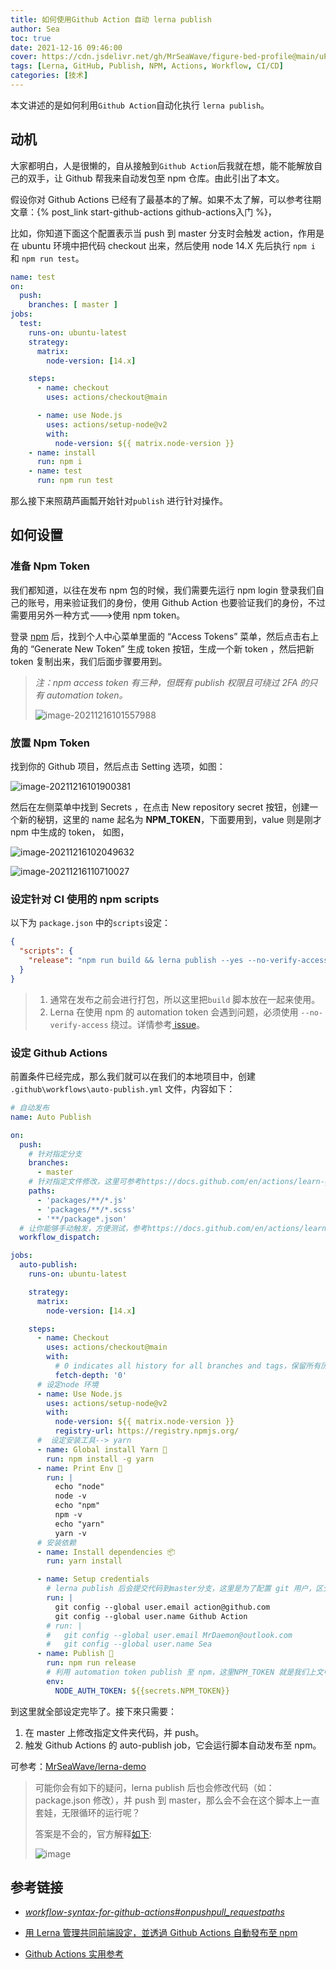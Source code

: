 ```yaml
---
title: 如何使用Github Action 自动 lerna publish
author: Sea
toc: true
date: 2021-12-16 09:46:00
cover: https://cdn.jsdelivr.net/gh/MrSeaWave/figure-bed-profile@main/uPic/2021/CJpYL9_image-20211216105358905.png
tags: [Lerna, GitHub, Publish, NPM, Actions, Workflow, CI/CD]
categories: [技术]
---
```


本文讲述的是如何利用`Github Action`自动化执行 `lerna publish`。

<!--more-->

## 动机

大家都明白，人是很懒的，自从接触到`Github Action`后我就在想，能不能解放自己的双手，让 Github 帮我来自动发包至 npm 仓库。由此引出了本文。

假设你对 Github Actions 已经有了最基本的了解。如果不太了解，可以参考往期文章：{% post_link start-github-actions github-actions入门 %}，

比如，你知道下面这个配置表示当 push 到 master 分支时会触发 action，作用是在 ubuntu 环境中把代码 checkout 出来，然后使用 node 14.X 先后执行 `npm i` 和 `npm run test`。

```yml
name: test
on:
  push:
    branches: [ master ]
jobs:
  test:
    runs-on: ubuntu-latest
    strategy:
      matrix:
        node-version: [14.x]

    steps:
      - name: checkout
        uses: actions/checkout@main

      - name: use Node.js
        uses: actions/setup-node@v2
        with:
          node-version: ${{ matrix.node-version }}
    - name: install
      run: npm i
    - name: test
      run: npm run test

```

那么接下来照葫芦画瓢开始针对`publish` 进行针对操作。

## 如何设置

### 准备 Npm Token

我们都知道，以往在发布 npm 包的时候，我们需要先运行 npm login 登录我们自己的账号，用来验证我们的身份，使用 Github Action 也要验证我们的身份，不过需要用另外一种方式--->使用 npm token。

登录 [npm](https://www.npmjs.com/) 后，找到个人中心菜单里面的 “Access Tokens” 菜单，然后点击右上角的 “Generate New Token” 生成 token 按钮，生成一个新 token ，然后把新 token 复制出来，我们后面步骤要用到。

> _注：npm access token 有三种，但既有 publish 权限且可绕过 2FA 的只有 automation token。_
>
> ![image-20211216101557988](https://cdn.jsdelivr.net/gh/MrSeaWave/figure-bed-profile@main/uPic/2021/DVZWGO_image-20211216101557988.png)

### 放置 Npm Token

找到你的 Github 项目，然后点击 Setting 选项，如图：

![image-20211216101900381](https://cdn.jsdelivr.net/gh/MrSeaWave/figure-bed-profile@main/uPic/2021/Q3oh9P_image-20211216101900381.png)

然后在左侧菜单中找到 Secrets ，在点击 New repository secret 按钮，创建一个新的秘钥，这里的 name 起名为 **NPM_TOKEN**，下面要用到，value 则是刚才 npm 中生成的 token， 如图，

![image-20211216102049632](https://cdn.jsdelivr.net/gh/MrSeaWave/figure-bed-profile@main/uPic/2021/C2KuMZ_image-20211216102049632.png)

![image-20211216110710027](https://cdn.jsdelivr.net/gh/MrSeaWave/figure-bed-profile@main/uPic/2021/4OYrfz_image-20211216110710027.png)

### 设定针对 CI 使用的 npm scripts

以下为 `package.json` 中的`scripts`设定：

```json
{
  "scripts": {
    "release": "npm run build && lerna publish --yes --no-verify-access"
  }
}
```

> 1.  通常在发布之前会进行打包，所以这里把`build` 脚本放在一起来使用。
> 2.  Lerna 在使用 npm 的 automation token 会遇到问题，必须使用 `--no-verify-access` 绕过。详情参考[ issue](https://github.com/lerna/lerna/issues/2788)。

### 设定 Github Actions

前置条件已经完成，那么我们就可以在我们的本地项目中，创建 `.github\workflows\auto-publish.yml` 文件，内容如下：

```yml
# 自动发布
name: Auto Publish

on:
  push:
    # 针对指定分支
    branches:
      - master
    # 针对指定文件修改，这里可参考https://docs.github.com/en/actions/learn-github-actions/workflow-syntax-for-github-actions#onpushpull_requestpaths
    paths:
      - 'packages/**/*.js'
      - 'packages/**/*.scss'
      - '**/package*.json'
  # 让你能够手动触发，方便测试，参考https://docs.github.com/en/actions/learn-github-actions/events-that-trigger-workflows#workflow_dispatch
  workflow_dispatch:

jobs:
  auto-publish:
    runs-on: ubuntu-latest

    strategy:
      matrix:
        node-version: [14.x]

    steps:
      - name: Checkout
        uses: actions/checkout@main
        with:
          # 0 indicates all history for all branches and tags，保留所有历史，为了让lerna publish 时可以生成有效的change log
          fetch-depth: '0'
      # 设定node 环境
      - name: Use Node.js
        uses: actions/setup-node@v2
        with:
          node-version: ${{ matrix.node-version }}
          registry-url: https://registry.npmjs.org/
      #  设定安装工具--> yarn
      - name: Global install Yarn 🔨
        run: npm install -g yarn
      - name: Print Env 📄
        run: |
          echo "node"
          node -v
          echo "npm"
          npm -v
          echo "yarn"
          yarn -v
      # 安装依赖
      - name: Install dependencies 📦️
        run: yarn install

      - name: Setup credentials
        # lerna publish 后会提交代码到master分支，这里是为了配置 git 用户，区分用户
        run: |
          git config --global user.email action@github.com
          git config --global user.name Github Action
        # run: |
        #   git config --global user.email MrDaemon@outlook.com
        #   git config --global user.name Sea
      - name: Publish 🚀
        run: npm run release
        # 利用 automation token publish 至 npm，这里NPM_TOKEN 就是我们上文中设定的
        env:
          NODE_AUTH_TOKEN: ${{secrets.NPM_TOKEN}}
```

到这里就全部设定完毕了。接下來只需要：

1. 在 master 上修改指定文件夹代码，并 push。
2. 触发 Github Actions 的 auto-publish job，它会运行脚本自动发布至 npm。

可参考：[MrSeaWave/lerna-demo](https://github.com/MrSeaWave/lerna-demo)

> 可能你会有如下的疑问，lerna publish 后也会修改代码（如：package.json 修改），并 push 到 master，那么会不会在这个脚本上一直套娃，无限循环的运行呢？
>
> 答案是不会的，官方解释[如下](https://docs.github.com/en/actions/security-guides/automatic-token-authentication#using-the-github_token-in-a-workflow):
>
> ![image](https://user-images.githubusercontent.com/21967852/146156352-a3c27276-2baa-43d0-a6b9-1c88a47cfba9.png)

## 参考链接

- [_workflow-syntax-for-github-actions#onpushpull_requestpaths_](*https://docs.github.com/en/actions/learn-github-actions/workflow-syntax-for-github-actions#onpushpull_requestpaths*)
- [用 Lerna 管理共同前端設定，並透過 Github Actions 自動發布至 npm](https://galtz.netlify.app/f2e-common-config/)

- [Github Actions 实用参考](https://juejin.cn/post/6875857705282568200)
